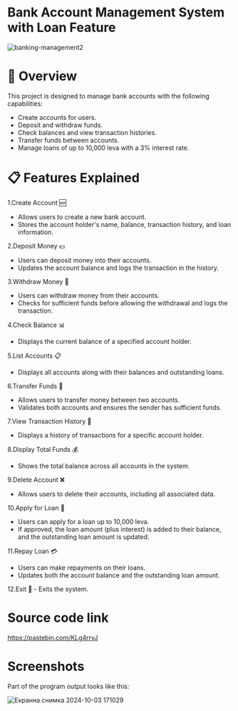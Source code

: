 # Bank Account Management System with Loan Feature

![banking-management2](https://github.com/user-attachments/assets/e8a81785-9e3e-40f8-863e-585cb7acc528)

# 🌟 Overview
This project is designed to manage bank accounts with the following capabilities:

 - Create accounts for users.
 - Deposit and withdraw funds.
 - Check balances and view transaction histories.
 - Transfer funds between accounts.
 - Manage loans of up to 10,000 leva with a 3% interest rate.
   
# 📋 Features Explained
 1.Create Account 🆕
   - Allows users to create a new bank account.
   - Stores the account holder's name, balance, transaction history, and loan information.

 2.Deposit Money 💵
   - Users can deposit money into their accounts.
   - Updates the account balance and logs the transaction in the history.

 3.Withdraw Money 💸
   - Users can withdraw money from their accounts.
   - Checks for sufficient funds before allowing the withdrawal and logs the transaction.

 4.Check Balance 📊
   - Displays the current balance of a specified account holder.

 5.List Accounts 📋
   - Displays all accounts along with their balances and outstanding loans.
     
 6.Transfer Funds 🔄
   - Allows users to transfer money between two accounts.
   - Validates both accounts and ensures the sender has sufficient funds.

 7.View Transaction History 📜
   - Displays a history of transactions for a specific account holder.

 8.Display Total Funds 💰
   - Shows the total balance across all accounts in the system.

 9.Delete Account ❌
   - Allows users to delete their accounts, including all associated data.

 10.Apply for Loan 🏦
   - Users can apply for a loan up to 10,000 leva.
   - If approved, the loan amount (plus interest) is added to their balance, and the outstanding loan amount is updated.

 11.Repay Loan 💳
   - Users can make repayments on their loans.
   - Updates both the account balance and the outstanding loan amount.

 12.Exit 🚪
    - Exits the system.

# Source code link

https://pastebin.com/KLg4rrvJ

# Screenshots
Part of the program output looks like this:

![Екранна снимка 2024-10-03 171029](https://github.com/user-attachments/assets/5a9b367c-489a-4f29-9a69-fcf2d3257690)
